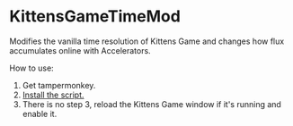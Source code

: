# KittensGameTimeMod
Modifies the vanilla time resolution of Kittens Game and changes how flux accumulates online with Accelerators.

How to use:
1) Get tampermonkey.
2) [Install the script.](/raw/master/kitten-time-mod.user.js "Link to tampermonkey script in this repo")
3) There is no step 3, reload the Kittens Game window if it's running and enable it.
